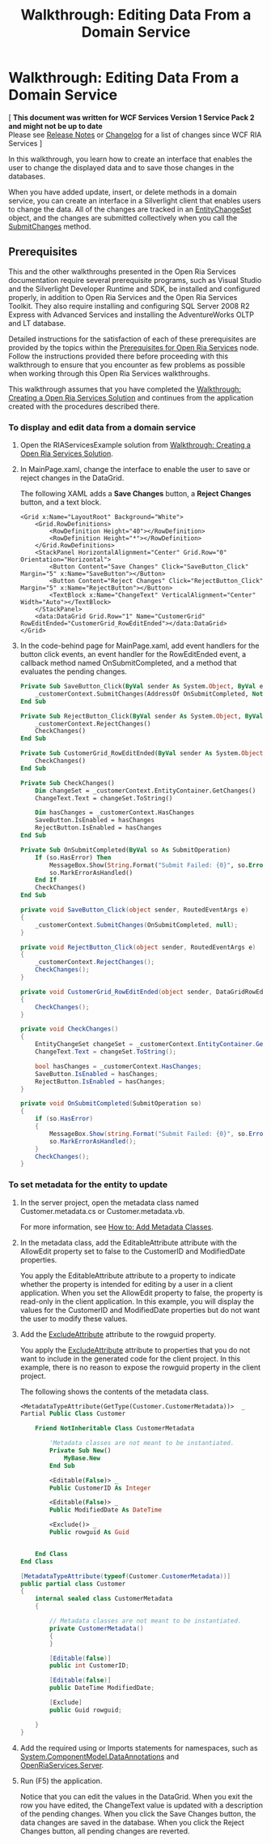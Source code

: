 ﻿---
title: 'Walkthrough: Editing Data From a Domain Service'
TOCTitle: 'Walkthrough: Editing Data From a Domain Service'
ms:assetid: 30366a0b-5b50-48de-af69-18f48cf5d22b
ms:mtpsurl: https://msdn.microsoft.com/en-us/library/Ee707338(v=VS.91)
ms:contentKeyID: 27195646
ms.date: 08/19/2013
mtps_version: v=VS.91
dev_langs:
- xaml
- vb
- csharp
---

# Walkthrough: Editing Data From a Domain Service

\[ **This document was written for WCF Services Version 1 Service Pack 2 and might not be up to date** <br />
Please see [Release Notes](https://github.com/OpenRIAServices/OpenRiaServices/releases) or [Changelog](https://github.com/OpenRIAServices/OpenRiaServices/blob/main/Changelog.md) for a list of changes since WCF RIA Services \]

In this walkthrough, you learn how to create an interface that enables the user to change the displayed data and to save those changes in the databases.

When you have added update, insert, or delete methods in a domain service, you can create an interface in a Silverlight client that enables users to change the data. All of the changes are tracked in an [EntityChangeSet](./ff422483) object, and the changes are submitted collectively when you call the [SubmitChanges](./ff422910) method.

## Prerequisites

This and the other walkthroughs presented in the Open Ria Services documentation require several prerequisite programs, such as Visual Studio and the Silverlight Developer Runtime and SDK, be installed and configured properly, in addition to Open Ria Services and the Open Ria Services Toolkit. They also require installing and configuring SQL Server 2008 R2 Express with Advanced Services and installing the AdventureWorks OLTP and LT database.

Detailed instructions for the satisfaction of each of these prerequisites are provided by the topics within the [Prerequisites for Open Ria Services](./gg512106) node. Follow the instructions provided there before proceeding with this walkthrough to ensure that you encounter as few problems as possible when working through this Open Ria Services walkthroughs.

This walkthrough assumes that you have completed the [Walkthrough: Creating a Open Ria Services Solution](./ee707376) and continues from the application created with the procedures described there.

### To display and edit data from a domain service

1.  Open the RIAServicesExample solution from [Walkthrough: Creating a Open Ria Services Solution](./ee707376).

2.  In MainPage.xaml, change the interface to enable the user to save or reject changes in the DataGrid.
    
    The following XAML adds a **Save Changes** button, a **Reject Changes** button, and a text block.
    
    ``` xaml
    <Grid x:Name="LayoutRoot" Background="White">
        <Grid.RowDefinitions>
            <RowDefinition Height="40"></RowDefinition>
            <RowDefinition Height="*"></RowDefinition>
        </Grid.RowDefinitions>
        <StackPanel HorizontalAlignment="Center" Grid.Row="0" Orientation="Horizontal">
            <Button Content="Save Changes" Click="SaveButton_Click" Margin="5" x:Name="SaveButton"></Button>
            <Button Content="Reject Changes" Click="RejectButton_Click" Margin="5" x:Name="RejectButton"></Button>
            <TextBlock x:Name="ChangeText" VerticalAlignment="Center" Width="Auto"></TextBlock>
        </StackPanel>
        <data:DataGrid Grid.Row="1" Name="CustomerGrid" RowEditEnded="CustomerGrid_RowEditEnded"></data:DataGrid>
    </Grid>
    ```

3.  In the code-behind page for MainPage.xaml, add event handlers for the button click events, an event handler for the RowEditEnded event, a callback method named OnSubmitCompleted, and a method that evaluates the pending changes.
    
    ``` vb
    Private Sub SaveButton_Click(ByVal sender As System.Object, ByVal e As System.Windows.RoutedEventArgs)
        _customerContext.SubmitChanges(AddressOf OnSubmitCompleted, Nothing)
    End Sub
    
    Private Sub RejectButton_Click(ByVal sender As System.Object, ByVal e As System.Windows.RoutedEventArgs)
        _customerContext.RejectChanges()
        CheckChanges()
    End Sub
    
    Private Sub CustomerGrid_RowEditEnded(ByVal sender As System.Object, ByVal e As System.Windows.Controls.DataGridRowEditEndedEventArgs)
        CheckChanges()
    End Sub
    
    Private Sub CheckChanges()
        Dim changeSet = _customerContext.EntityContainer.GetChanges()
        ChangeText.Text = changeSet.ToString()
    
        Dim hasChanges = _customerContext.HasChanges
        SaveButton.IsEnabled = hasChanges
        RejectButton.IsEnabled = hasChanges
    End Sub
    
    Private Sub OnSubmitCompleted(ByVal so As SubmitOperation)
        If (so.HasError) Then
            MessageBox.Show(String.Format("Submit Failed: {0}", so.Error.Message))
            so.MarkErrorAsHandled()
        End If
        CheckChanges()
    End Sub
    ```
    
    ``` csharp
    private void SaveButton_Click(object sender, RoutedEventArgs e)
    {
        _customerContext.SubmitChanges(OnSubmitCompleted, null);
    }
    
    private void RejectButton_Click(object sender, RoutedEventArgs e)
    {
        _customerContext.RejectChanges();
        CheckChanges();
    }
    
    private void CustomerGrid_RowEditEnded(object sender, DataGridRowEditEndedEventArgs e)
    {
        CheckChanges();
    }
    
    private void CheckChanges()
    {
        EntityChangeSet changeSet = _customerContext.EntityContainer.GetChanges();
        ChangeText.Text = changeSet.ToString();
    
        bool hasChanges = _customerContext.HasChanges;
        SaveButton.IsEnabled = hasChanges;
        RejectButton.IsEnabled = hasChanges;
    }
    
    private void OnSubmitCompleted(SubmitOperation so)
    {
        if (so.HasError)
        {
            MessageBox.Show(string.Format("Submit Failed: {0}", so.Error.Message));
            so.MarkErrorAsHandled();
        }
        CheckChanges();
    }
    ```

### To set metadata for the entity to update

1.  In the server project, open the metadata class named Customer.metadata.cs or Customer.metadata.vb.
    
    For more information, see [How to: Add Metadata Classes](./ee707339).

2.  In the metadata class, add the EditableAttribute attribute with the AllowEdit property set to false to the CustomerID and ModifiedDate properties.
    
    You apply the EditableAttribute attribute to a property to indicate whether the property is intended for editing by a user in a client application. When you set the AllowEdit property to false, the property is read-only in the client application. In this example, you will display the values for the CustomerID and ModifiedDate properties but do not want the user to modify these values.

3.  Add the [ExcludeAttribute](./ff422771) attribute to the rowguid property.
    
    You apply the [ExcludeAttribute](./ff422771) attribute to properties that you do not want to include in the generated code for the client project. In this example, there is no reason to expose the rowguid property in the client project.
    
    The following shows the contents of the metadata class.
    
    ``` vb
    <MetadataTypeAttribute(GetType(Customer.CustomerMetadata))>  _
    Partial Public Class Customer
    
        Friend NotInheritable Class CustomerMetadata
    
            'Metadata classes are not meant to be instantiated.
            Private Sub New()
                MyBase.New
            End Sub
    
            <Editable(False)> _
            Public CustomerID As Integer
    
            <Editable(False)> _
            Public ModifiedDate As DateTime
    
            <Exclude()> _
            Public rowguid As Guid
    
    
        End Class
    End Class
    ```
    
    ``` csharp
    [MetadataTypeAttribute(typeof(Customer.CustomerMetadata))]
    public partial class Customer
    {
        internal sealed class CustomerMetadata
        {
    
            // Metadata classes are not meant to be instantiated.
            private CustomerMetadata()
            {
            }
    
            [Editable(false)]
            public int CustomerID;
    
            [Editable(false)]
            public DateTime ModifiedDate;
    
            [Exclude]
            public Guid rowguid;
    
        }
    }
    ```

4.  Add the required using or Imports statements for namespaces, such as [System.ComponentModel.DataAnnotations](./cc490428) and [OpenRiaServices.Server](./ff423220).

5.  Run (F5) the application.
    
    Notice that you can edit the values in the DataGrid. When you exit the row you have edited, the ChangeText value is updated with a description of the pending changes. When you click the Save Changes button, the data changes are saved in the database. When you click the Reject Changes button, all pending changes are reverted.

